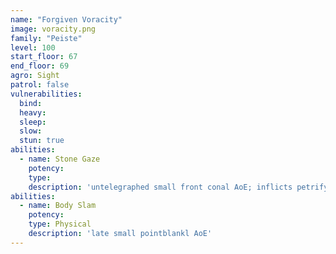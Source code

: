 ```yaml
---
name: "Forgiven Voracity"
image: voracity.png
family: "Peiste"
level: 100
start_floor: 67
end_floor: 69
agro: Sight
patrol: false
vulnerabilities:
  bind: 
  heavy: 
  sleep: 
  slow: 
  stun: true
abilities:
  - name: Stone Gaze
    potency: 
    type: 
    description: 'untelegraphed small front conal AoE; inflicts petrify'
abilities:
  - name: Body Slam
    potency: 
    type: Physical
    description: 'late small pointblankl AoE'
---
```

